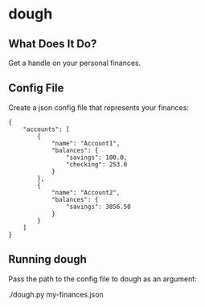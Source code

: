 # dough

## What Does It Do?

Get a handle on your personal finances.

## Config File

Create a json config file that represents your finances:

	{
		"accounts": [
			{
				"name": "Account1",
				"balances": {
					"savings": 100.0,
					"checking": 253.0
				}
			},
			{
				"name": "Account2",
				"balances": {
					"savings": 3856.50
				}
			}
		]
	}

## Running dough

Pass the path to the config file to dough as an argument:

./dough.py my-finances.json
